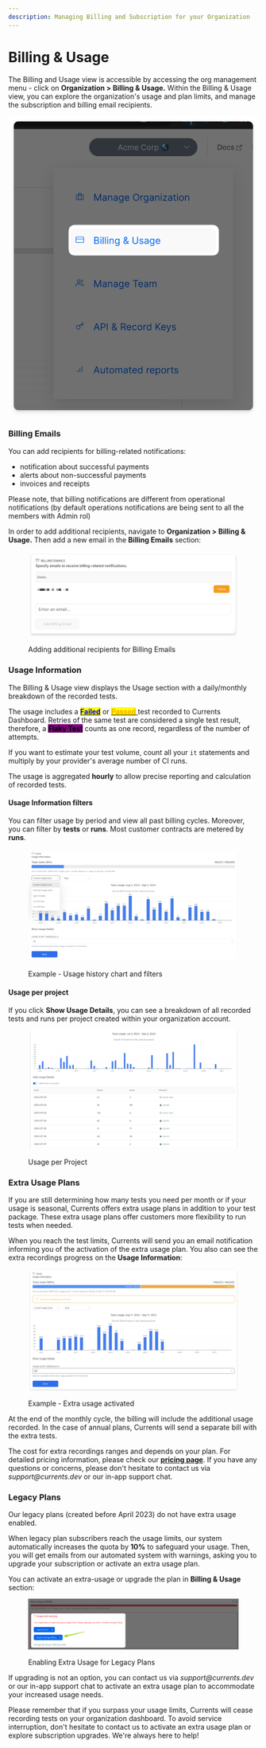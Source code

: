 ```yaml
---
description: Managing Billing and Subscription for your Organization
---
```


# Billing & Usage

The Billing and Usage view is accessible by accessing the org management menu - click on **Organization > Billing & Usage.** Within the Billing & Usage view, you can explore the organization's usage and plan limits, and manage the subscription and billing email recipients.

<img src="../.gitbook/assets/currents-2023-03-02-16.26.02@2x.png" alt="" data-size="original">

### Billing Emails

You can add recipients for billing-related notifications:

* notification about successful payments
* alerts about non-successful payments
* invoices and receipts

Please note, that billing notifications are different from operational notifications (by default operations notifications are being sent to all the members with Admin rol)

In order to add additional recipients, navigate to **Organization > Billing & Usage.** Then add a new email in the **Billing Emails** section:

<figure><img src="../.gitbook/assets/currents-2023-03-02-16.22.02@2x.png" alt=""><figcaption><p>Adding additional recipients for Billing Emails</p></figcaption></figure>

### Usage Information

The Billing & Usage view displays the Usage section with a daily/monthly breakdown of the recorded tests.&#x20;

The usage includes a [<mark style="color:blue;">**Failed**</mark>](../tests/test-status.md) or [<mark style="color:orange;">**Passed**</mark> ](../tests/test-status.md)test recorded to Currents Dashboard. Retries of the same test are considered a single test result, therefore, a [<mark style="background-color:purple;">**Flaky Test**</mark>](../tests/test-status.md) counts as one record, regardless of the number of attempts.

If you want to estimate your test volume, count all your `it` statements and multiply by your provider's average number of CI runs.

The usage is aggregated **hourly** to allow precise reporting and calculation of recorded tests.

#### Usage Information filters

You can filter usage by period and view all past billing cycles. Moreover, you can filter by **tests** or **runs**. Most customer contracts are metered by **runs**.&#x20;

<figure><img src="../.gitbook/assets/Screenshot 2023-09-01 at 15.34.32.png" alt=""><figcaption><p>Example - Usage history chart and filters</p></figcaption></figure>

#### Usage per project

If you click **Show Usage Details**, you can see a breakdown of all recorded tests and runs per project created within your organization account.&#x20;

<figure><img src="../.gitbook/assets/Screenshot 2023-09-01 at 14.21.03.png" alt=""><figcaption><p>Usage per Project</p></figcaption></figure>

### Extra Usage Plans

If you are still determining how many tests you need per month or if your usage is seasonal, Currents offers extra usage plans in addition to your test package. These extra usage plans offer customers more flexibility to run tests when needed.

When you reach the test limits, Currents will send you an email notification informing you of the activation of the extra usage plan. You also can see the extra recordings progress on the **Usage Information**:

<figure><img src="../.gitbook/assets/Screenshot 2023-09-01 at 15.28.22.png" alt=""><figcaption><p>Example - Extra usage activated</p></figcaption></figure>

At the end of the monthly cycle, the billing will include the additional usage recorded. In the case of annual plans, Currents will send a separate bill with the extra tests.&#x20;

The cost for extra recordings ranges and depends on your plan. For detailed pricing information, please check our [**pricing page**](https://currents.dev/#pricing). If you have any questions or concerns, please don't hesitate to contact us via _support@currents.dev_ or our in-app support chat.

### Legacy Plans

Our legacy plans (created before April 2023) do not have extra usage enabled.

When legacy plan subscribers reach the usage limits, our system automatically increases the quota by **10%** to safeguard your usage. Then, you will get emails from our automated system with warnings, asking you to upgrade your subscription or activate an extra usage plan.&#x20;

You can activate an extra-usage or upgrade the plan in **Billing & Usage** section:

<figure><img src="../.gitbook/assets/currents-2023-09-20-00.33.34@2x.png" alt=""><figcaption><p>Enabling Extra Usage for Legacy Plans</p></figcaption></figure>

If upgrading is not an option, you can contact us via _support@currents.dev_ or our in-app support chat to activate an extra usage plan to accommodate your increased usage needs.

Please remember that if you surpass your usage limits, Currents will cease recording tests on your organization dashboard. To avoid service interruption, don't hesitate to contact us to activate an extra usage plan or explore subscription upgrades. We're always here to help!
